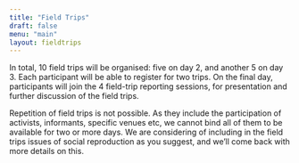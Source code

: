 ```yaml
---
title: "Field Trips"
draft: false
menu: "main"
layout: fieldtrips
---
```

In total, 10 field trips will be organised: five on day 2, and another 5 on day 3. Each participant will be able to register for two trips. On the final day, participants will join the 4 field-trip reporting sessions, for presentation and further discussion of the field trips.

Repetition of field trips is not possible. As they include the participation of activists, informants, specific venues etc, we cannot bind all of them to be available for two or more days. We are considering of including in the field trips issues of social reproduction as you suggest, and we’ll come back with more details on this.
